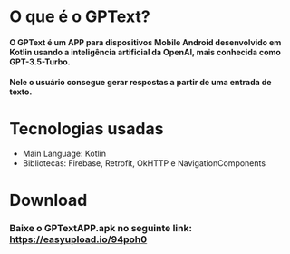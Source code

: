 # O que é o GPText?
#### O GPText é um APP para dispositivos Mobile Android desenvolvido em Kotlin usando a inteligência artificial da OpenAI, mais conhecida como GPT-3.5-Turbo.
#### Nele o usuário consegue gerar respostas a partir de uma entrada de texto.

# Tecnologias usadas

* Main Language: Kotlin
* Bibliotecas: Firebase, Retrofit, OkHTTP e NavigationComponents

# Download

### Baixe o GPTextAPP.apk no seguinte link: https://easyupload.io/94poh0
